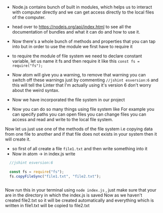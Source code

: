* Node.js contains bunch of built in modules, which helps us to interact with computer directly and we can get access directly to the local files of the computer.

* head over to https://nodejs.org/api/index.html to see all the documentation of bundles and what it can do and how to use it.

* Now there's a whole bunch of methods and properties that you can tap into but in order to use the module we first have to require it
* to require the module of file system we need to declare constant variable, let us name it fs and then require it like this ``` const fs = require("fs"); ```
* Now atom will give you a warning, to remove that warning you can switch off these warnings just by commenting ``` //jshint esversion:6 ``` and this will tell the Linter that I'm actually using it's version 6 don't worry about the weird syntax.
* Now we have incorporated the file system in our project
* Now you can do so many things using file system like For example you can specify paths you can open files you can change files you can access and read and write to the local file system.

Now let us just use one of the methods of the file system i.e copying data from one file to another and if that file does not exists in your system then it will create it.
 * so first of all create a file ``` file1.txt ``` and then write something into it 
 * Now in atom -> in index.js write

``` javascript
  //jshint esversion:6
  
  const fs = require("fs");
  fs.copyFileSync("file1.txt", "file2.txt");
  
  ```
  Now run this in your terminal using ``` node index.js ``` , just make sure that your are in the directory in which the index.js is saved
  Now as we haven't created file2.txt so it will be created automatically and everything which is written in file1.txt will be copied to file2.txt
  
